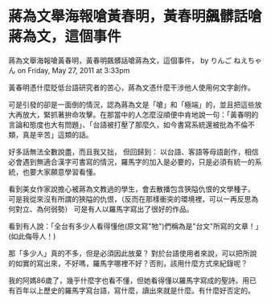 # 蔣為文舉海報嗆黃春明，黃春明飆髒話嗆蔣為文，這個事件

 
蔣為文舉海報嗆黃春明，黃春明飆髒話嗆蔣為文，這個事件，
by りんご ねえちゃん on Friday, May 27, 2011 at 3:33pm
 
黃春明憑什麼貶低台語研究者的苦心，蔣為文憑什麼干涉他人使用何文字創作。
 
可是引發的卻是一面倒的情況，認為蔣為文是「嗆」和「極端」的，並且把這些放大再放大，緊抓著拚命攻擊。在那當中的人怎麼沒順便中肯地說一句：「黃春明的言論和態度也大有問題」、「台語被打壓了那麼久，如今書寫系統還被批為不倫不類，真是辛苦」這類的話。
 
好多話無法全數說盡，而且我又拙，
但回歸到：
以台語、客語等母語創作，相信必會遇到無適合漢字可書寫的情況，羅馬字的加入是必要的，只是必須有統一的系統，也要大家願意學習看懂。
 
看到美女作家說擔心被蔣為文教過的學生，會去散播包含狹隘仇恨的文學種子。
可是我從來沒有所謂的狹隘的仇恨，（反而在那樣衝突的環境裡，可以一再反思為何對立、為何弱勢）
可是有人以羅馬字寫出了很好的作品。
 
看到有人說：「全台有多少人看得懂他(原文寫"牠")們稱為是"台文"所寫的文章！」(如此侮辱人！)
 
那「多少人」真的不多，但是必須因此放棄？
對於台語使用者來說，可以把所說的如實的寫出來，不好嗎，羅馬字哪裡不好？否則，該用什麼方式來紀錄呢？
 
我的阿媽86歲了，幾乎什麼字也看不懂，但她看得懂以羅馬字寫成的聖詩。用已有百年以上歷史的羅馬字寫台語，寫什麼，讀出來就是什麼。有什麼好否定的。
